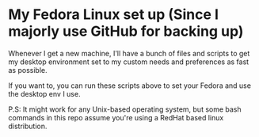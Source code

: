 # My Fedora Linux set up (Since I majorly use GitHub for backing up) 

Whenever I get a new machine, I'll have a bunch of files and scripts to get my desktop environment set to my custom needs and preferences as fast as possible.

If you want to, you can run these scripts above to set your Fedora and use the desktop env I use.

P.S: It might work for any Unix-based operating system, but some bash commands in this repo assume you're using a RedHat based linux distribution.

